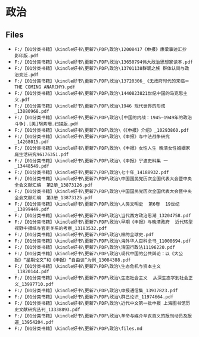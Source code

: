 # 政治

## Files

- `F:/【01分类书籍】\kindle好书\更新7\PDF\政治\12008417《申报》康梁事迹汇抄 影印版.pdf`
- `F:/【01分类书籍】\kindle好书\更新7\PDF\政治\13650794伟大政治思想家读本.pdf`
- `F:/【01分类书籍】\kindle好书\更新7\PDF\政治\13701138群氓之族 群体认同与政治变迁.pdf`
- `F:/【01分类书籍】\kindle好书\更新7\PDF\政治\13720306_《无政府时代的来临＝THE COMING ANARCHY》.pdf`
- `F:/【01分类书籍】\kindle好书\更新7\PDF\政治\1440823821世纪中国的马克思主义.pdf`
- `F:/【01分类书籍】\kindle好书\更新7\PDF\政治\1946 现代世界的形成_13880968.pdf`
- `F:/【01分类书籍】\kindle好书\更新7\PDF\政治\[中国的内战：1945—1949年的政治斗争].[美]胡素珊.扫描版.pdf`
- `F:/【01分类书籍】\kindle好书\更新7\PDF\政治\《《申报》介绍》_10293860.pdf`
- `F:/【01分类书籍】\kindle好书\更新7\PDF\政治\《申报》与中法战争研究_14268015.pdf`
- `F:/【01分类书籍】\kindle好书\更新7\PDF\政治\《申报》女性人生 晚清女性婚姻家庭生活研究96176351.pdf`
- `F:/【01分类书籍】\kindle好书\更新7\PDF\政治\《申报》宁波史料集 一_13448549.pdf`
- `F:/【01分类书籍】\kindle好书\更新7\PDF\政治\七十年_14188932.pdf`
- `F:/【01分类书籍】\kindle好书\更新7\PDF\政治\中国国民党历次全国代表大会暨中央全会文献汇编  第2册_13873126.pdf`
- `F:/【01分类书籍】\kindle好书\更新7\PDF\政治\中国国民党历次全国代表大会暨中央全会文献汇编  第3册_13873125.pdf`
- `F:/【01分类书籍】\kindle好书\更新7\PDF\政治\人类文明史  第6卷  19世纪_13899449.pdf`
- `F:/【01分类书籍】\kindle好书\更新7\PDF\政治\当代西方政治思潮_13204758.pdf`
- `F:/【01分类书籍】\kindle好书\更新7\PDF\政治\早期《申报》与晚清政府  近代转型视野中报纸与官吏关系的考察_13183532.pdf`
- `F:/【01分类书籍】\kindle好书\更新7\PDF\政治\棉的全球史.pdf`
- `F:/【01分类书籍】\kindle好书\更新7\PDF\政治\海外华人百科全书_11008694.pdf`
- `F:/【01分类书籍】\kindle好书\更新7\PDF\政治\清国行政法11196220.pdf`
- `F:/【01分类书籍】\kindle好书\更新7\PDF\政治\现代中国的公共舆论：以《大公报》“星期论文”和《申报》“自由谈”为例_13084388.pdf`
- `F:/【01分类书籍】\kindle好书\更新7\PDF\政治\生态危机与资本主义_11820144.pdf`
- `F:/【01分类书籍】\kindle好书\更新7\PDF\政治\生态社会主义  从深生态学到社会正义_13997710.pdf`
- `F:/【01分类书籍】\kindle好书\更新7\PDF\政治\申报通信集_13937823.pdf`
- `F:/【01分类书籍】\kindle好书\更新7\PDF\政治\群己论识_11974664.pdf`
- `F:/【01分类书籍】\kindle好书\更新7\PDF\政治\近代中文第一批申报 上海图书馆历史文献研究丛刊_13338893.pdf`
- `F:/【01分类书籍】\kindle好书\更新7\PDF\政治\革命与媒介辛亥首义的报刊动员及报道_13954204.pdf`
- `F:/【01分类书籍】\kindle好书\更新7\PDF\政治\files.md`
